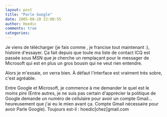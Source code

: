 ```yaml
---
layout: post
title: "Parle Google"
date: 2005-08-28 22:00:55
author: Hoedic
comments: true
categories: 
---
```



Je viens de télécharger  (je fais comme , je francise tout maintenant :), histoire d'essayer. Ça fait depuis que toute ma liste de contact ICQ est passée sous MSN que je cherche un remplaçant pour le messager de Microsoft qui est en plus un gros bousin qui ne veut rien entendre.

Alors je m'essaie, on verra bien. À défaut l'interface est vraiment très sobre, c'est agréable.

Entre Google et Microsoft, je commence à me demander le quel est le moins pire (Entre autres, je ne suis pas certain d'apprécier la politique de Google demande un numéro de cellulaire pour avoir un compte Gmail... heureusement que j'ai eu le mien avant ça. Compte Gmail nécessaire pour avoir Parle Google). Toujours est-il : hoedic[chez]gmail.com
